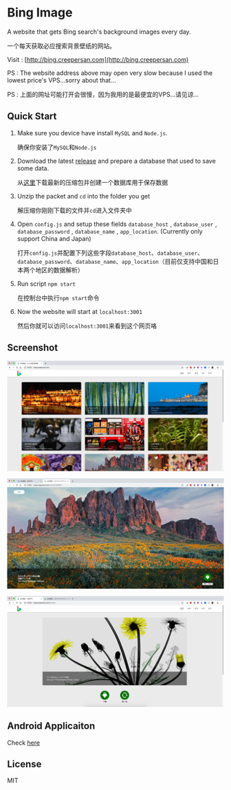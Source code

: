 # Bing Image

A website that gets Bing search's background images every day.

一个每天获取必应搜索背景壁纸的网站。

Visit : [http://bing.creepersan.com](http://bing.creepersan.com)

PS : The website address above may open very slow because I used the lowest price's VPS…sorry about that... 

PS : 上面的网址可能打开会很慢，因为我用的是最便宜的VPS…请见谅...

## Quick Start

1. Make sure you device have install `MySQL` and `Node.js`.

   确保你安装了`MySQL`和`Node.js`

2. Download the latest [release](https://github.com/CreeperSan/bing-image/releases) and prepare a database that used to save some data.

   从[这里](https://github.com/CreeperSan/bing-image/releases)下载最新的压缩包并创建一个数据库用于保存数据

3. Unzip the packet and `cd` into the folder you get

   解压缩你刚刚下载的文件并`cd`进入文件夹中

4. Open `config.js` and setup these fields `database_host` , `database_user` , `database_password` , `database_name` , `app_location`. (Currently only support China and Japan)

   打开`config.js`并配置下列这些字段`database_host`、`database_user`、`database_password`、`database_name`、`app_location`（目前仅支持中国和日本两个地区的数据解析）

5. Run script `npm start`

   在控制台中执行`npm start`命令

6. Now the website will start at `localhost:3001`

   然后你就可以访问`localhost:3001`来看到这个网页咯

## Screenshot

![](screenshot/01.png)

![](screenshot/02.png)

![](screenshot/03.png)

## Android Applicaiton

Check [here](https://github.com/CreeperSan/bing-image-android)

## License

MIT